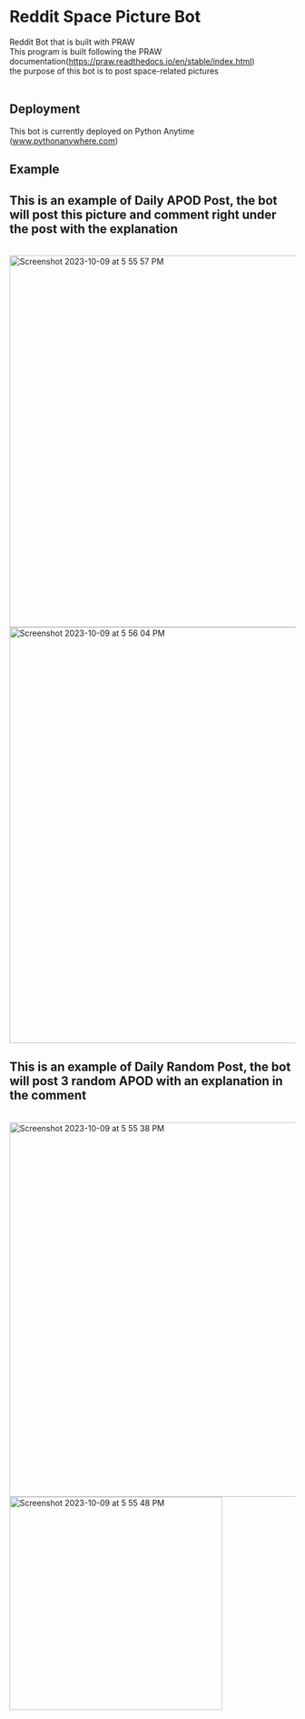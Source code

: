 # Reddit Space Picture Bot
Reddit Bot that is built with PRAW <br>
This program is built following the PRAW documentation(https://praw.readthedocs.io/en/stable/index.html) <br>
the purpose of this bot is to post space-related pictures <br>
<br>

## Deployment
This bot is currently deployed on Python Anytime (www.pythonanywhere.com)
<br>

## Example
## This is an example of Daily APOD Post, the bot will post this picture and comment right under the post with the explanation
<br>
<img width="654" alt="Screenshot 2023-10-09 at 5 55 57 PM" src="https://github.com/Amyat103/Reddit_Space_Bot/assets/109713601/856723a6-a463-4a4f-bbf9-3b2c8ad2ccd3">

<img width="732" alt="Screenshot 2023-10-09 at 5 56 04 PM" src="https://github.com/Amyat103/Reddit_Space_Bot/assets/109713601/5d221fde-cfaa-42f2-a67b-edcfdc33a49e">

## This is an example of Daily Random Post, the bot will post 3 random APOD with an explanation in the comment
<br>
<img width="659" alt="Screenshot 2023-10-09 at 5 55 38 PM" src="https://github.com/Amyat103/Reddit_Space_Bot/assets/109713601/ef2b59fb-5448-4c15-9286-71b49a82ead8">

<img width="375" alt="Screenshot 2023-10-09 at 5 55 48 PM" src="https://github.com/Amyat103/Reddit_Space_Bot/assets/109713601/9aa3571c-3fa4-4b4b-9b64-be080f6a2e14">
